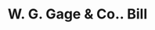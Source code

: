 ---
doi: 10.7916/D8FJ3TW9
date_other: '1890'
date_other_textual: 1890-1899
form: printed ephemera
genre:
- Invoices
name:
- W. G. Gage & Co.
object_in_context_url: https://biggert.cul.columbia.edu/items/view/ave_biggert_00920
subject_hierarchical_geographic:
- Fulton, New York, United States
subject_name:
- W. G. Gage & Co.
title: W. G. Gage & Co.. Bill
sort_title: W. G. Gage & Co.. Bill
call_number: ave_biggert_00920
coordinates:
- 43.316111111111105,-76.41833333333334
pid: ave_biggert_00920
identifiers: ave_biggert_00920
thumbnail: https://derivativo-1.library.columbia.edu/iiif/2/ldpd:345880/full/!256,256/0/native.jpg
permalink: /biggert/ave_biggert_00920/
layout: iiif-image-page
---